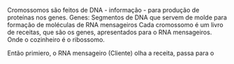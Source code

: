 Cromossomos são feitos de DNA - informação - para produção de proteínas nos genes. 
Genes: Segmentos de DNA que servem de molde para formação  de moléculas de RNA mensageiros
Cada cromossomo é um livro de receitas, que são os genes, apresentados para o RNA mensageiros.  Onde o cozinheiro é o ribossomo.

Então primiero, o RNA mensageiro (Cliente) olha a receita, passa para o  

